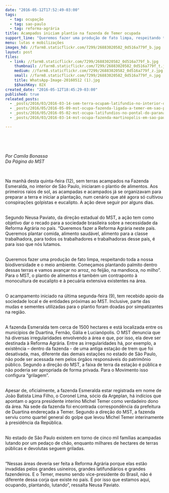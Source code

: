 ```yaml
---
date: "2016-05-12T17:52:49-03:00"
tags:
  - tag: ocupação
  - tag: sao-paulo
  - tag: reforma-agrária
title: Acampados iniciam plantio na fazenda de Temer ocupada
support_line: "Queremos fazer uma produção de fato limpa, respeitando toda a nossa biodiversidade e o meio ambiente. Começamos plantando palmito dentro dessas terras e vamos avançar no arroz, no feijão, na mandioca, no milho."
menu: lutas e mobilizações
images_hd: //farm8.staticflickr.com/7299/26883020582_0d516a779f_b.jpg
layout: post
files:
  - link: //farm8.staticflickr.com/7299/26883020582_0d516a779f_b.jpg
    thumbnail: //farm8.staticflickr.com/7299/26883020582_0d516a779f_t.jpg
    medium: //farm8.staticflickr.com/7299/26883020582_0d516a779f_z.jpg
    small: //farm8.staticflickr.com/7299/26883020582_0d516a779f_n.jpg
    title: WhatsApp-Image-20160512 (1).jpg
    $$hashKey: 02X
created_date: "2016-05-12T18:45:29-03:00"
published: true
releated_posts:
  - _posts/2016/03/2016-03-14-sem-terra-ocupam-latifundio-no-interior-de-sao-paulo.md
  - _posts/2016/05/2016-05-09-mst-ocupa-fazenda-ligada-a-temer-em-sao-paulo.md
  - _posts/2016/05/2016-05-02-mst-ocupa-latifundios-no-pontal-do-paranapanema.md
  - _posts/2016/03/2016-03-14-mst-ocupa-fazenda-martinopolis-em-sao-paulo.md

---
```

<p>&nbsp;</p>

<p>&nbsp;</p>

<p><em>Por Camila Bonassa<br />
Da P&aacute;gina do MST</em></p>

<p>&nbsp;</p>

<p>Na manh&atilde; desta quinta-feira (12), sem terras acampados na Fazenda Esmeralda, no interior de S&atilde;o Paulo, iniciaram o plantio de alimentos. Aos primeiros raios de sol, as acampadas e acampados j&aacute; se organizavam para preparar a terra e iniciar a planta&ccedil;&atilde;o, num cen&aacute;rio que at&eacute; agora s&oacute; cultivou conspira&ccedil;&otilde;es golpistas e eucalipto. A a&ccedil;&atilde;o deve seguir por alguns dias.</p>

<p><br />
Segundo Neusa Paviato, da dire&ccedil;&atilde;o estadual do MST, a a&ccedil;&atilde;o tem como objetivo dar o recado para a sociedade brasileira sobre a necessidade da Reforma Agr&aacute;ria no pa&iacute;s. &ldquo;Queremos fazer a Reforma Agr&aacute;ria neste pa&iacute;s. Queremos plantar comida, alimento saud&aacute;vel, alimento para a classe trabalhadora, para todos os trabalhadores e trabalhadoras desse pa&iacute;s, &eacute; para isso que n&oacute;s lutamos.</p>

<p><br />
Queremos fazer uma produ&ccedil;&atilde;o de fato limpa, respeitando toda a nossa biodiversidade e o meio ambiente. Come&ccedil;amos plantando palmito dentro dessas terras e vamos avan&ccedil;ar no arroz, no feij&atilde;o, na mandioca, no milho&rdquo;. Para o MST, o plantio de alimentos &eacute; tamb&eacute;m um contraponto &agrave; monocultura de eucalipto e &agrave; pecu&aacute;ria extensiva existentes na &aacute;rea.</p>

<p><br />
O acampamento iniciado na &uacute;ltima segunda-feira (9), tem recebido apoio da sociedade local e de entidades pr&oacute;ximas ao MST. Inclusive, parte das mudas e sementes utilizadas para o plantio foram doadas por simpatizantes na regi&atilde;o.</p>

<p><br />
A fazenda Esmeralda tem cerca de 1500 hectares e est&aacute; localizada entre os munic&iacute;pios de Duartina, Fern&atilde;o, G&aacute;lia e Lucian&oacute;polis. O MST denuncia que h&aacute; diversas irregularidades envolvendo a &aacute;rea e que, por isso, ela deve ser destinada &agrave; Reforma Agr&aacute;ria. Entre as irregularidades h&aacute;, por exemplo, a exist&ecirc;ncia &ndash; dentro da fazenda - de uma antiga esta&ccedil;&atilde;o de trem que foi desativada, mas, diferente das demais esta&ccedil;&otilde;es no estado de S&atilde;o Paulo, n&atilde;o pode ser acessada nem pelos &oacute;rg&atilde;os respons&aacute;veis do patrim&ocirc;nio p&uacute;blico. Segundo a dire&ccedil;&atilde;o do MST, a faixa de terra da esta&ccedil;&atilde;o &eacute; p&uacute;blica e n&atilde;o poderia ser apropriada de forma privada. Para o Movimento isso configura &ldquo;grilagem&rdquo;.</p>

<p><br />
Apesar de, oficialmente, a fazenda Esmeralda estar registrada em nome de Jo&atilde;o Batista Lima Filho, o Coronel Lima, s&oacute;cio da Argeplan, h&aacute; ind&iacute;cios que apontam o agora presidente interino Michel Temer como verdadeiro dono da &aacute;rea. Na sede da fazenda foi encontrada correspond&ecirc;ncia da prefeitura de Duartina endere&ccedil;ada a Temer. Segundo a dire&ccedil;&atilde;o do MST, a fazenda serviu como quartel general do golpe que levou Michel Temer interinamente &agrave; presid&ecirc;ncia da Rep&uacute;blica.</p>

<p><br />
No estado de S&atilde;o Paulo existem em torno de cinco mil fam&iacute;lias acampadas lutando por um peda&ccedil;o de ch&atilde;o, enquanto milhares de hectares de terras p&uacute;blicas e devolutas seguem griladas.</p>

<p><br />
&ldquo;Nessas &aacute;reas deveria ser feita a Reforma Agr&aacute;ria porque elas est&atilde;o invadidas pelos grandes usineiros, grandes latifundi&aacute;rios e grandes fazendeiros. E o Temer, mesmo sendo vice-presidente do Brasil, n&atilde;o &eacute; diferente dessa corja que existe no pa&iacute;s. &Eacute; por isso que estamos aqui, ocupando, plantando, lutando&rdquo;, ressalta Neusa Paviato.</p>
